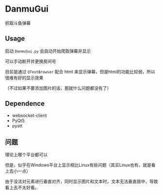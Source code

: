 # DanmuGui
抓取斗鱼弹幕

## Usage

启动 `DanmuGui.py` 会自动开始爬取弹幕并显示

可以手动断开并更换房间号

目前是通过 `QTextBrowser` 配合 html 来显示弹幕，但是html的功能比较弱，所以很难有好的显示效果

（不过如果不要添加图片的话，那就什么问题都没有了）

## Dependence

- websocket-client
- PyQt5
- pystt

## 问题

理论上哪个平台都可以

但是，似乎在Windows平台上显示相比Linux有些问题（其实Linux也有，就是看上去小一点）

由于没法对元素进行垂直对齐，同时显示图片和文本时，文本无法垂直居中，导致看上去不太好看。
